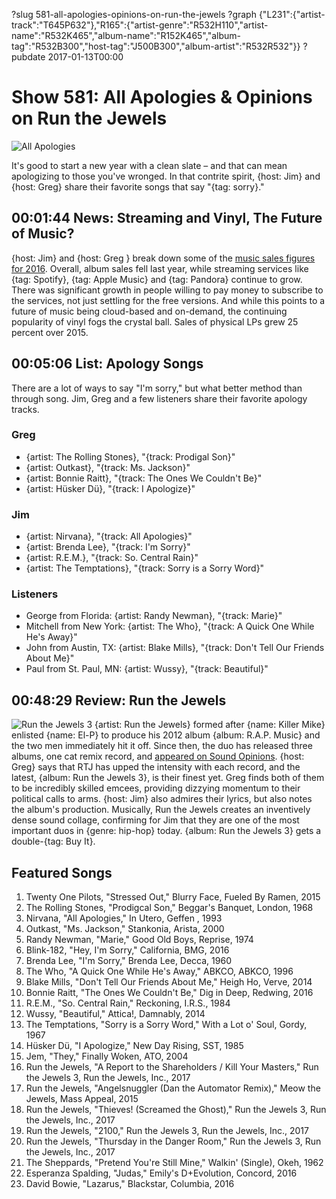 ?slug 581-all-apologies-opinions-on-run-the-jewels
?graph {"L231":{"artist-track":"T645P632"},"R165":{"artist-genre":"R532H110","artist-name":"R532K465","album-name":"R152K465","album-tag":"R532B300","host-tag":"J500B300","album-artist":"R532R532"}}
?pubdate 2017-01-13T00:00

# Show 581: All Apologies & Opinions on Run the Jewels

![All Apologies](//static.soundopinions.org/images/2017/allapologies_web.jpg)

It's good to start a new year with a clean slate – and that can mean apologizing to those you've wronged. In that contrite spirit, {host: Jim} and {host: Greg} share their favorite songs that say "{tag: sorry}."


## 00:01:44 News:  Streaming and Vinyl, The Future of Music? 
{host: Jim} and {host: Greg } break down  some of the [music sales figures for 2016](http://www.buzzanglemusic.com/buzzangle-music-2016-report/). Overall, album sales fell last year, while streaming services like {tag: Spotify}, {tag: Apple Music} and {tag: Pandora} continue to grow. There was significant growth in people willing to pay money to subscribe to the services, not just settling for the free versions. And while this points to a future of music being cloud-based and on-demand, the continuing popularity of vinyl fogs the crystal ball. Sales of physical LPs grew 25 percent over 2015. 


## 00:05:06 List: Apology Songs
There are a lot of ways to say "I'm sorry," but what better method than through song. Jim, Greg and a few listeners share their favorite apology tracks.

### Greg
- {artist: The Rolling Stones}, "{track: Prodigal Son}"
- {artist: Outkast}, "{track: Ms. Jackson}"
- {artist: Bonnie Raitt}, "{track: The Ones We Couldn't Be}"
- {artist: Hüsker Dü}, "{track: I Apologize}"

### Jim
- {artist: Nirvana}, "{track: All Apologies}"
- {artist: Brenda Lee}, "{track: I'm Sorry}"
- {artist: R.E.M.}, "{track: So. Central Rain}"
- {artist: The Temptations}, "{track: Sorry is a Sorry Word}"

### Listeners
- George from Florida: {artist: Randy Newman}, "{track: Marie}"
- Mitchell from New York: {artist: The Who}, "{track: A Quick One While He's Away}"
- John from Austin, TX: {artist: Blake Mills}, "{track: Don't Tell Our Friends About Me}"
- Paul from St. Paul, MN: {artist: Wussy}, "{track: Beautiful}"


## 00:48:29 Review: Run the Jewels
![Run the Jewels 3](http://is2.mzstatic.com/image/thumb/Music111/v4/2c/05/a9/2c05a930-2852-3c54-5ce0-8a7c4b063422/source/600x600bb.jpg "732932144/1186541961")
{artist: Run the Jewels} formed after {name: Killer Mike} enlisted {name: El-P} to produce his 2012 album {album: R.A.P. Music} and the two men immediately hit it off. Since then, the duo has released three albums, one cat remix record, and [appeared on Sound Opinions](http://soundopinions.org/show/481/). {host: Greg} says that RTJ has upped the intensity with each record, and the latest, {album: Run the Jewels 3}, is their finest yet. Greg finds both of them to be incredibly skilled emcees, providing dizzying momentum to their political calls to arms. {host: Jim} also admires their lyrics, but also notes the album's  production. Musically, Run the Jewels creates an inventively dense sound collage, confirming for Jim that they are one of the most important duos in {genre: hip-hop} today. {album: Run the Jewels 3} gets a double-{tag: Buy It}.


## Featured Songs
1. Twenty One Pilots, "Stressed Out," Blurry Face, Fueled By Ramen, 2015
1. The Rolling Stones, "Prodigcal Son," Beggar's Banquet, London, 1968
1. Nirvana, "All Apologies," In Utero, Geffen , 1993
1. Outkast, "Ms. Jackson," Stankonia, Arista, 2000
1. Randy Newman, "Marie," Good Old Boys, Reprise, 1974
1. Blink-182, "Hey, I'm Sorry," California, BMG, 2016
1. Brenda Lee, "I'm Sorry," Brenda Lee, Decca, 1960
1. The Who, "A Quick One While He's Away," ABKCO, ABKCO, 1996
1. Blake Mills, "Don't Tell Our Friends About Me," Heigh Ho, Verve, 2014
1. Bonnie Raitt, "The Ones We Couldn't Be," Dig in Deep, Redwing, 2016
1. R.E.M., "So. Central Rain," Reckoning, I.R.S., 1984
1. Wussy, "Beautiful," Attica!, Damnably, 2014
1. The Temptations, "Sorry is a Sorry Word," With a Lot o' Soul, Gordy, 1967
1. Hüsker Dü, "I Apologize," New Day Rising, SST, 1985
1. Jem, "They," Finally Woken, ATO, 2004
1. Run the Jewels, "A Report to the Shareholders / Kill Your Masters," Run the Jewels 3, Run the Jewels, Inc., 2017
1. Run the Jewels, "Angelsnuggler (Dan the Automator Remix)," Meow the Jewels, Mass Appeal, 2015
1. Run the Jewels, "Thieves! (Screamed the Ghost)," Run the Jewels 3, Run the Jewels, Inc., 2017
1. Run the Jewels, "2100," Run the Jewels 3, Run the Jewels, Inc., 2017
1. Run the Jewels, "Thursday in the Danger Room," Run the Jewels 3, Run the Jewels, Inc., 2017
1. The Sheppards, "Pretend You're Still Mine," Walkin' (Single), Okeh, 1962
1. Esperanza Spalding, "Judas," Emily's D+Evolution, Concord, 2016
1. David Bowie, "Lazarus," Blackstar, Columbia, 2016


